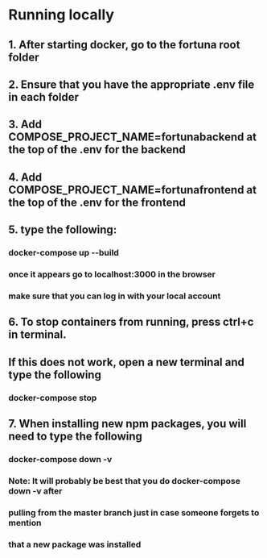 # Running locally

## 1. After starting docker, go to the fortuna root folder
## 2. Ensure that you have the appropriate .env file in each folder
## 3. Add COMPOSE_PROJECT_NAME=fortunabackend at the top of the .env for the backend
## 4. Add COMPOSE_PROJECT_NAME=fortunafrontend at the top of the .env for the frontend

## 5. type the following:

###       docker-compose up --build

###       once it appears go to localhost:3000 in the browser

###       make sure that you can log in with your local account

## 6. To stop containers from running, press ctrl+c in terminal.
##    If this does not work, open a new terminal and type the following
###           docker-compose stop
## 7. When installing new npm packages, you will need to type the following
###     docker-compose down -v

###     Note: It will probably be best that you do docker-compose down -v after 
###     pulling from the master branch just in case someone forgets to mention
###     that a new package was installed